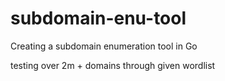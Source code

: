# subdomain-enu-tool
 Creating a subdomain enumeration tool in Go

 testing over 2m + domains through given wordlist
 

